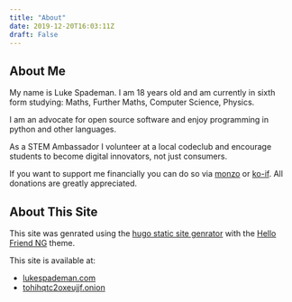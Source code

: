 ```yaml
---
title: "About"
date: 2019-12-20T16:03:11Z
draft: False
---
```


## About Me

My name is Luke Spademan. I am 18 years old and am currently in sixth form studying: Maths, Further Maths, Computer Science, Physics.

I am an advocate for open source software and enjoy programming in python and other languages.

As a STEM Ambassador I volunteer at a local codeclub and encourage students to become digital innovators, not just consumers.

If you want to support me financially you can do so via [monzo](https://monzo.me/lukespademan) or [ko-if](https://www.ko-fi.com/mokytis).
All donations are greatly appreciated.

## About This Site

This site was genrated using the [hugo static site genrator](https://gohugo.io) with the [Hello Friend NG](https://github.com/rhazdon/hugo-theme-hello-friend-ng) theme.

This site is available at:

* [lukespademan.com](https://lukespademan.com)
* [tohihqtc2oxeujjf.onion](http://tohihqtc2oxeujjf.onion)
